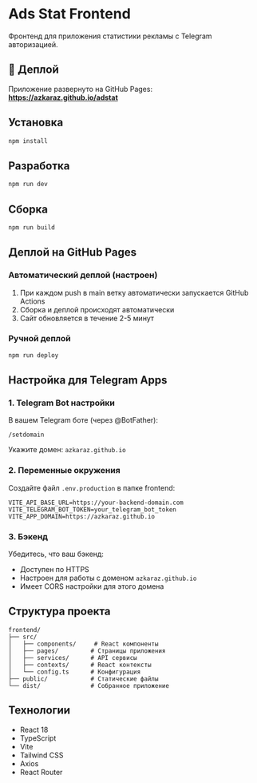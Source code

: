 # Ads Stat Frontend

Фронтенд для приложения статистики рекламы с Telegram авторизацией.

## 🚀 Деплой

Приложение развернуто на GitHub Pages: **https://azkaraz.github.io/adstat**

## Установка

```bash
npm install
```

## Разработка

```bash
npm run dev
```

## Сборка

```bash
npm run build
```

## Деплой на GitHub Pages

### Автоматический деплой (настроен)

1. При каждом push в main ветку автоматически запускается GitHub Actions
2. Сборка и деплой происходят автоматически
3. Сайт обновляется в течение 2-5 минут

### Ручной деплой

```bash
npm run deploy
```

## Настройка для Telegram Apps

### 1. Telegram Bot настройки

В вашем Telegram боте (через @BotFather):

```
/setdomain
```

Укажите домен: `azkaraz.github.io`

### 2. Переменные окружения

Создайте файл `.env.production` в папке frontend:

```env
VITE_API_BASE_URL=https://your-backend-domain.com
VITE_TELEGRAM_BOT_TOKEN=your_telegram_bot_token
VITE_APP_DOMAIN=https://azkaraz.github.io
```

### 3. Бэкенд

Убедитесь, что ваш бэкенд:
- Доступен по HTTPS
- Настроен для работы с доменом `azkaraz.github.io`
- Имеет CORS настройки для этого домена

## Структура проекта

```
frontend/
├── src/
│   ├── components/     # React компоненты
│   ├── pages/         # Страницы приложения
│   ├── services/      # API сервисы
│   ├── contexts/      # React контексты
│   └── config.ts      # Конфигурация
├── public/            # Статические файлы
└── dist/              # Собранное приложение
```

## Технологии

- React 18
- TypeScript
- Vite
- Tailwind CSS
- Axios
- React Router 